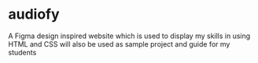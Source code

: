 # audiofy
A Figma design inspired website which is used to display my skills in using HTML and CSS will also be used as sample project and guide for my students

